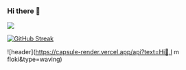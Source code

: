 ### Hi there 👋
![](https://komarev.com/ghpvc/?username=floki1250)


[![GitHub Streak](http://github-readme-streak-stats.herokuapp.com?user=floki1250&theme=dracula&hide_border=true&date_format=M%20j%5B%2C%20Y%5D)](https://git.io/streak-stats)


![header](https://capsule-render.vercel.app/api?text=Hi👋,I m floki&type=waving)


